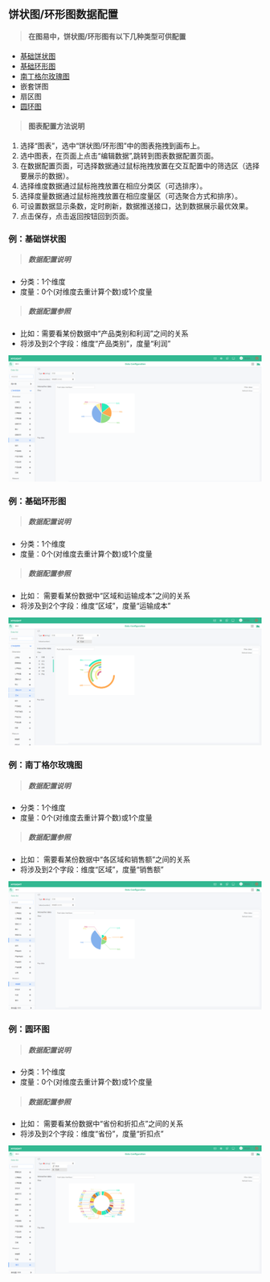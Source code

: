 
## 饼状图/环形图数据配置

>#### 在图易中，饼状图/环形图有以下几种类型可供配置

* [基础饼状图](#基础饼状图)
* [基础环形图](#基础环形图)
* [南丁格尔玫瑰图](#南丁格尔玫瑰图)
* 嵌套饼图
* 扇区图
* [圆环图](#圆环图)



>#### 图表配置方法说明

1.    选择“图表”，选中“饼状图/环形图”中的图表拖拽到画布上。
2.    选中图表，在页面上点击“编辑数据”,跳转到图表数据配置页面。
3.    在数据配置页面，可选择数据通过鼠标拖拽放置在交互配置中的筛选区（选择要展示的数据）。
4.    选择维度数据通过鼠标拖拽放置在相应分类区（可选排序）。
5.    选择度量数据通过鼠标拖拽放置在相应度量区（可选聚合方式和排序）。
6.    可设置数据显示条数，定时刷新，数据推送接口，达到数据展示最优效果。
7.    点击保存，点击返回按钮回到页面。



### <span id="基础饼状图">例：基础饼状图 </span>

>##### 数据配置说明

 * 分类：1个维度
 * 度量：0个(对维度去重计算个数)或1个度量

>##### 数据配置参照

 * 比如：需要看某份数据中“产品类别和利润”之间的关系
 * 将涉及到2个字段：维度“产品类别”，度量“利润”

![](/assets/charts/charts_jcbzt.png)




### <span id="基础环形图">例：基础环形图 </span>

>##### 数据配置说明

 * 分类：1个维度
 * 度量：0个(对维度去重计算个数)或1个度量

>##### 数据配置参照

 * 比如： 需要看某份数据中“区域和运输成本”之间的关系
 * 将涉及到2个字段：维度“区域”，度量“运输成本”

![](/assets/charts/charts_jchxt.png)




### <span id="南丁格尔玫瑰图">例：南丁格尔玫瑰图</span>

>##### 数据配置说明

 * 分类：1个维度
 * 度量：0个(对维度去重计算个数)或1个度量

>##### 数据配置参照

 * 比如： 需要看某份数据中“各区域和销售额”之间的关系
 * 将涉及到2个字段：维度“区域”，度量“销售额”

![](/assets/charts/charts_mgt.png)





### <span id="圆环图">例：圆环图</span>

>##### 数据配置说明

 * 分类：1个维度
 * 度量：0个(对维度去重计算个数)或1个度量

>##### 数据配置参照

 * 比如： 需要看某份数据中“省份和折扣点”之间的关系
 * 将涉及到2个字段：维度“省份”，度量“折扣点”

![](/assets/charts/charts_yht.png)
